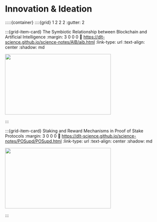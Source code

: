 # Innovation & Ideation

:::::{container}
::::{grid} 1 2 2 2
:gutter: 2

:::{grid-item-card} The Symbiotic Relationship between Blockchain and Artificial Intelligence
:margin: 3 0 0 0
:link: https://dlt-science.github.io/science-notes/AIB/aib.html
:link-type: url
:text-align: center
:shadow: md

<img src= "https://s.yimg.com/ny/api/res/1.2/SRedXv3Y74r0xYFrT5SHuQ--/YXBwaWQ9aGlnaGxhbmRlcjt3PTY3NjtoPTQ1MA--/https://media.zenfs.com/en-US/homerun/coin_rivet_596/af914adcdd377a5478c675bb9050c0de"  width="350px" height="200px">

:::

:::{grid-item-card} Staking and Reward Mechanisms in Proof of Stake Protocols
:margin: 3 0 0 0
:link: https://dlt-science.github.io/science-notes/POSupd/POSupd.html
:link-type: url
:text-align: center
:shadow: md

<img src= "https://baliprawara.com/wp-content/uploads/2022/09/Proof-of-Stake-850x560.jpg"  width="350px" height="200px">


:::